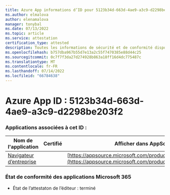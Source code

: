 ```yaml
---
title: Azure App informations d’ID pour 5123b34d-663d-4ae9-a3c9-d2298be203f2
ms.author: elmalova
author: elenamalova
manager: tonybal
ms.date: 07/13/2022
ms.topic: article
ms.service: attestation
certification_type: attested
description: Toutes les informations de sécurité et de conformité disponibles pour 5123b34d-663d-4ae9-a3c9-d2298be203f2.
ms.openlocfilehash: b757dba967b55d7e13a2c55f7470385e88d44c25
ms.sourcegitcommit: 0c7f7f3da27d274928b863a18ff16d4dc775487c
ms.translationtype: MT
ms.contentlocale: fr-FR
ms.lasthandoff: 07/14/2022
ms.locfileid: "66784638"
---
```

# <a name="azure-app-id-5123b34d-663d-4ae9-a3c9-d2298be203f2"></a>Azure App ID : 5123b34d-663d-4ae9-a3c9-d2298be203f2


### <a name="apps-associated-with-this-id"></a>Applications associées à cet ID :
| **Nom de l'application** | **Certifié** | **Afficher dans AppSource** |
|--------------|---------------|-----------------------|
| [Navigateur d’entreprise](../forward/WA200003365.md) |  | [https://appsource.microsoft.com/product/office/WA200003365](https://appsource.microsoft.com/product/office/WA200003365) |

### <a name="microsoft-365-app-compliance-status"></a>État de conformité des applications Microsoft 365
- État de l’attestaton de l’éditeur : terminé
